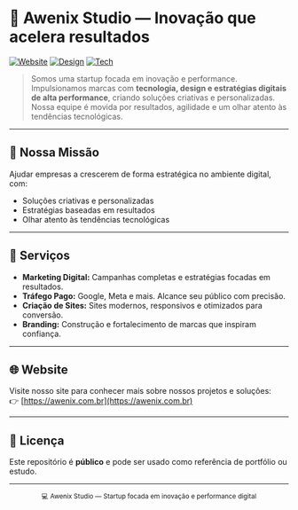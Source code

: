 # 🚀 Awenix Studio — Inovação que acelera resultados

[![Website](https://img.shields.io/badge/Website-awenix.com.br-blue)]()
[![Design](https://img.shields.io/badge/Design-UX%2FUI-orange)]()
[![Tech](https://img.shields.io/badge/Tecnologia-High%20Performance-green)]()

> Somos uma startup focada em inovação e performance. Impulsionamos marcas com **tecnologia, design e estratégias digitais de alta performance**, criando soluções criativas e personalizadas. Nossa equipe é movida por resultados, agilidade e um olhar atento às tendências tecnológicas.

---

## 🎯 Nossa Missão

Ajudar empresas a crescerem de forma estratégica no ambiente digital, com:

- Soluções criativas e personalizadas
- Estratégias baseadas em resultados
- Olhar atento às tendências tecnológicas

---

## 💼 Serviços

- **Marketing Digital:** Campanhas completas e estratégias focadas em resultados.
- **Tráfego Pago:** Google, Meta e mais. Alcance seu público com precisão.
- **Criação de Sites:** Sites modernos, responsivos e otimizados para conversão.
- **Branding:** Construção e fortalecimento de marcas que inspiram confiança.

---

## 🌐 Website

Visite nosso site para conhecer mais sobre nossos projetos e soluções:  
👉 [https://awenix.com.br](https://awenix.com.br)

---

## 🧾 Licença

Este repositório é **público** e pode ser usado como referência de portfólio ou estudo.

---

<div align="center">
  <sub>💻 Awenix Studio — Startup focada em inovação e performance digital</sub>
</div>
